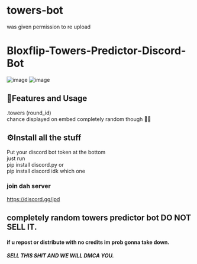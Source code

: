 # towers-bot
was given permission to re upload
# Bloxflip-Towers-Predictor-Discord-Bot

![image](https://user-images.githubusercontent.com/98252854/188499449-3f388d8b-beba-4475-a61d-a82a7c6265fb.png)
![image](https://media.discordapp.net/attachments/1012142415961935872/1018222435373432922/IMG_4486.png)

## 📝Features and Usage
.towers (round_id)\
chance displayed on embed completely random though 🤷‍♂️

## ⚙️Install all the stuff
Put your discord bot token at the bottom\
just run\
pip install discord.py   or\
pip install discord   idk which one

### join dah server
https://discord.gg/jpd
## completely random towers predictor bot DO NOT SELL IT.
#### if u repost or distribute with no credits im prob gonna take down.
##### SELL THIS SHIT AND WE WILL DMCA YOU.

